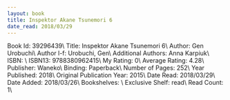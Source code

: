 ```yaml
---
layout: book
title: Inspektor Akane Tsunemori 6
date_read: 2018/03/29
---
```


Book Id: 39296439\ 
Title: Inspektor Akane Tsunemori 6\ 
Author: Gen Urobuchi\ 
Author l-f: Urobuchi, Gen\ 
Additional Authors: Anna Karpiuk\ 
ISBN: \ 
ISBN13: 9788380962415\ 
My Rating: 0\ 
Average Rating: 4.28\ 
Publisher: Waneko\ 
Binding: Paperback\ 
Number of Pages: 252\ 
Year Published: 2018\ 
Original Publication Year: 2015\ 
Date Read: 2018/03/29\ 
Date Added: 2018/03/26\ 
Bookshelves: \ 
Exclusive Shelf: read\ 
Read Count: 1\ 

